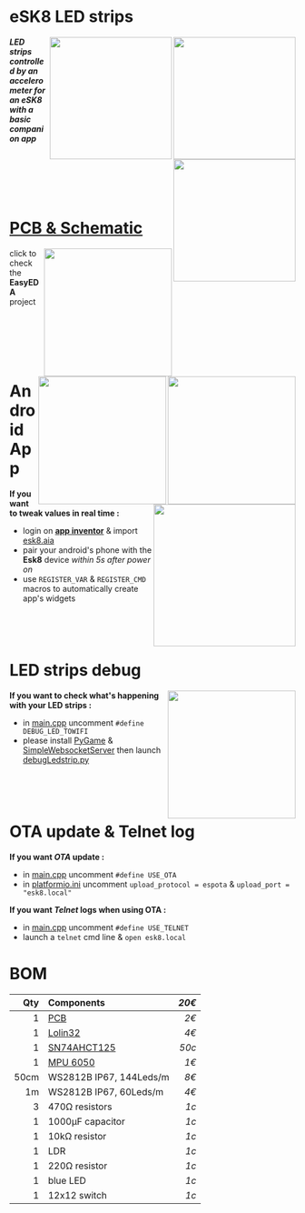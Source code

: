 # eSK8 LED strips
<img src="https://media.giphy.com/media/IhCHKo42Hx7WFkRmzQ/giphy.gif" height="215" align="right"><img src="https://media.giphy.com/media/fY5xLxGayUptPZuTfG/giphy.gif" height="215" align="right"><img src="https://media.giphy.com/media/RfYtkG17dUJyVmbPet/giphy.gif" height="215" align="right">

***LED strips controlled by an accelerometer for an eSK8 with a basic companion app***
<p>&nbsp;</p>  <p>&nbsp;</p>   <p>&nbsp;</p>  

# [PCB & Schematic](https://easyeda.com/seb.morin/esk8) 
[<img src="https://image.easyeda.com/histories/aaf838e4a54c468f9502dc529522ac38.png" height="225" align="right">](https://easyeda.com/seb.morin/esk8)[<img src="https://i.imgur.com/bn5Pk2N.jpg" height="225" align="right">](https://easyeda.com/seb.morin/esk8)[<img src="https://i.imgur.com/fsrZ5Zs.jpg" height="225" align="right">](https://easyeda.com/seb.morin/esk8)

click to check the **EasyEDA** project
<p>&nbsp;</p>  <p>&nbsp;</p>   <p>&nbsp;</p>

# Android App 
<img src="https://i.imgur.com/sUIXf7x.jpg" height="250" align="right">

**If you want to tweak values in real time :**
* login on **[app inventor](http://ai2.appinventor.mit.edu/)** & import [esk8.aia](https://github.com/sebdelsol/Esk8/blob/master/esk8.aia)
* pair your android's phone with the **Esk8** device *within 5s after power on*
* use `REGISTER_VAR` & `REGISTER_CMD` macros to automatically create app's widgets
<p>&nbsp;</p>  <p>&nbsp;</p>  

# LED strips debug
<img src="https://media.giphy.com/media/eJFgXPfn9yUhgEfCkM/giphy.gif" height="225" align="right">

**If you want to check what's happening with your LED strips :**
* in [main.cpp](https://github.com/sebdelsol/Esk8/blob/master/src/main.cpp) uncomment `#define DEBUG_LED_TOWIFI`
* please install [PyGame](https://www.pygame.org) & [SimpleWebsocketServer](https://pypi.org/project/simple-websocket-server) then launch [debugLedstrip.py](https://github.com/sebdelsol/Esk8/blob/master/DebugLedstrip.py)

<p>&nbsp;</p>  <p>&nbsp;</p>

# OTA update & Telnet log
**If you want *OTA* update :**
* in [main.cpp](https://github.com/sebdelsol/Esk8/blob/master/src/main.cpp) uncomment `#define USE_OTA`
* in [platformio.ini](https://github.com/sebdelsol/Esk8/blob/master/platformio.ini) uncomment `upload_protocol = espota` & `upload_port = "esk8.local"`

**If you want *Telnet* logs when using OTA :**
* in [main.cpp](https://github.com/sebdelsol/Esk8/blob/master/src/main.cpp) uncomment `#define USE_TELNET`
* launch a  `telnet` cmd line & `open esk8.local`

# BOM

Qty | Components | *20€*
---:| :---| ---:
1|[PCB](https://easyeda.com/seb.morin/esk8)| *2€*
1|[Lolin32](https://wiki.wemos.cc/products:lolin32:lolin32)| *4€*
1|[SN74AHCT125](https://www.ti.com/product/SN74AHCT125) | *50c*
1|[MPU 6050](https://invensense.tdk.com/products/motion-tracking/6-axis/mpu-6050/) | *1€*
50cm|WS2812B IP67, 144Leds/m | *8€*
1m|WS2812B IP67, 60Leds/m | *4€*
3|470Ω resistors | *1c*
1|1000μF capacitor | *1c*
1|10kΩ resistor | *1c*
1|LDR | *1c*
1|220Ω resistor | *1c*
1|blue LED | *1c*
1|12x12 switch | *1c*
